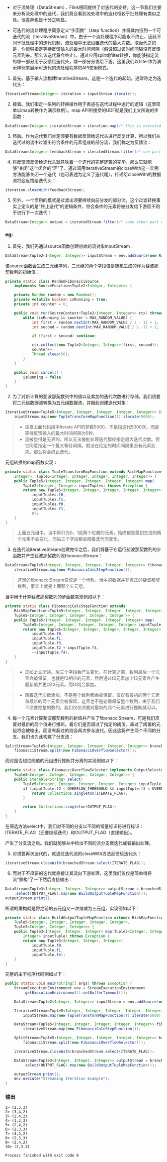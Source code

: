 * 对于流处理（DataStream），Flink相同提供了对迭代的支持。这一节我们主要来分析流处理中的迭代，我们将会看到流处理中的迭代相较于批处理有类似之处。但差异也是十分之明显。

* 可迭代的流处理程序同意定义“步函数”（step function）并将其内嵌到一个可迭代的流（IterativeStream）中。由于一个流处理程序可能永不终止，因此不同于批处理中的迭代机制，流处理中无法设置迭代的最大次数。取而代之的是，你能够指定等待反馈输入的最大时间间隔（假设超过该时间间隔没有反馈元素到来。那么该迭代将会终止）。通过应用split或filter转换，你能够指定流的哪一部分用于反馈给迭代头，哪一部分分发给下游。这里我们以filter作为演示样例来展示可迭代的流处理程序的API使用模式。

1.  首先。基于输入流构建IterativeStream。这是一个迭代的起始。通常称之为迭代头：

```java 
IterativeStream<Integer> iteration = inputStream.iterate();
```

2. 接着。我们指定一系列的转换操作用于表述在迭代过程中运行的逻辑（这里简单以map转换作为演示样例）。map API所接受的UDF就是我们上文所说的步函数：

```java
DataStream<Integer> iteratedStream = iteration.map(/* this is executed many times */);
```

3. 然后。作为迭代我们肯定须要有数据反馈给迭代头进行反复计算，所以我们从迭代过的流中过滤出符合条件的元素组成的部分流，我们称之为反馈流：

```java
DataStream<Integer> feedbackStream = iteratedStream.filter(/* one part of the stream */);
```

4. 将反馈流反馈给迭代头就意味着一个迭代的完整逻辑的完毕，那么它就能够“关闭”这个闭合的“环”了。通过调用IterativeStream的closeWith这一实例方法能够关闭一个迭代（也可表述为定义了迭代尾）。传递给closeWith的数据流将会反馈给迭代头：

```java
iteration.closeWith(feedbackStream);
```

5. 另外，一个惯用的模式是过滤出须要继续向前分发的部分流，这个过滤转换事实上定义的是“终止迭代”的逻辑条件，符合条件的元素将被分发给下游而不用于进行下一次迭代：

```java
DataStream<Integer> output = iteratedStream.filter(/* some other part of the stream */);
```
### eg:

1. 首先，我们先通过source函数创建初始的流对象inputStream：

```java
DataStream<Tuple2<Integer, Integer>> inputStream = env.addSource(new RandomFibonacciSource());
```
该source函数会生成二元组序列，二元组的两个字段值是随机生成的作为斐波那契数列的初始值：

```java
private static class RandomFibonacciSource        
    implements SourceFunction<Tuple2<Integer, Integer>> {    

    private Random random = new Random();    
    private volatile boolean isRunning = true;    
    private int counter = 0;   

    public void run(SourceContext<Tuple2<Integer, Integer>> ctx) throws Exception {        
        while (isRunning && counter < MAX_RANDOM_VALUE) {            
            int first = random.nextInt(MAX_RANDOM_VALUE / 2 - 1) + 1;            
            int second = random.nextInt(MAX_RANDOM_VALUE / 2 -1) + 1;  

            if (first > second) continue;            

            ctx.collect(new Tuple2<Integer, Integer>(first, second));            
            counter++;            
            Thread.sleep(50);        
        }    
    }    

    public void cancel() {        
        isRunning = false;    
    }
}
```

2. 为了对新计算的斐波那契数列中的值以及累加的迭代次数进行存储，我们须要将二元组数据流转换为五元组数据流，并据此创建迭代对象：

```java
IterativeStream<Tuple5<Integer, Integer, Integer, Integer, Integer>> iterativeStream =        
    inputStream.map(new TupleTransformMapFunction()).iterate(5000);
```
> * 注意上面代码段中iterate API的參数5000，不是指迭代5000次，而是等待反馈输入的最大时间间隔为5秒。
> * 流被觉得是无界的。所以无法像批处理迭代那样指定最大迭代次数。但它同意指定一个最大等待间隔，假设在给定的时间间隔里没有元素到来。那么将会终止迭代。

元组转换的map函数实现：

```java
private static class TupleTransformMapFunction extends RichMapFunction<Tuple2<Integer,        
    Integer>, Tuple5<Integer, Integer, Integer, Integer, Integer>> {    
    public Tuple5<Integer, Integer, Integer, Integer, Integer> map(            
        Tuple2<Integer, Integer> inputTuples) throws Exception {        
        return new Tuple5<Integer, Integer, Integer, Integer, Integer>(                
            inputTuples.f0,                
            inputTuples.f1,                
            inputTuples.f0,                
            inputTuples.f1,                
            0);    
    }
}
```
> 上面五元组中，当中索引为0。1这两个位置的元素，始终都是最初生成的两个元素不会变化，而后三个字段都会随着迭代而变化。

3. 在迭代流iterativeStream创建完毕之后，我们将基于它运行斐波那契数列的步函数并产生斐波那契数列流fibonacciStream：

```java
DataStream<Tuple5<Integer, Integer, Integer, Integer, Integer>> fibonacciStream =        
    iterativeStream.map(new FibonacciCalcStepFunction());
```
> 这里的fibonacciStream仅仅是一个代称，当中的数据并非真正的斐波那契数列，事实上就是上面那个五元组。

当中用于计算斐波那契数列的步函数实现例如以下：

```java
private static class FibonacciCalcStepFunction extends        
    RichMapFunction<Tuple5<Integer, Integer, Integer, Integer, Integer>,        
    Tuple5<Integer, Integer, Integer, Integer, Integer>> {    
    public Tuple5<Integer, Integer, Integer, Integer, Integer> map(            
        Tuple5<Integer, Integer, Integer, Integer, Integer> inputTuple) throws Exception {        
        return new Tuple5<Integer, Integer, Integer, Integer, Integer>(                
            inputTuple.f0,                
            inputTuple.f1,                
            inputTuple.f3,                
            inputTuple.f2 + inputTuple.f3,                
            ++inputTuple.f4);    
    }
}
```
> * 正如上文所述。后三个字段会产生变化。在计算之前，数列最后一个元素会被保留。也就是f3相应的元素，然后通过f2元素加上f3元素会产生最新值并更新f3元素。而f4则会累加。

> * 随着迭代次数添加，不是整个数列都会被保留。仅仅有最初的两个元素和最新的两个元素会被保留，这里也不是必需保留整个数列，由于我们不须要完整的数列。我们仅仅须要对最新的两个元素进行推断就可以。

4. 每一个元素计算斐波那契数列的新值并产生了fibonacciStream，可是我们须要对最新的两个值进行推断。看它们是否超过了指定的阈值。超过了阈值的元组将会被输出，而没有超过的则会再次參与迭代。因此这将产生两个不同的分支。我们也为此构建了分支流：

```java
SplitStream<Tuple5<Integer, Integer, Integer, Integer, Integer>> branchedStream =        
    fibonacciStream.split(new FibonacciOverflowSelector());
```
而对是否超过阈值的元组进行推断并分离的实现例如以下：
```java
private static class FibonacciOverflowSelector implements OutputSelector<
    Tuple5<Integer, Integer, Integer, Integer, Integer>> {    
    public Iterable<String> select(            
        Tuple5<Integer, Integer, Integer, Integer, Integer> inputTuple) {        
        if (inputTuple.f2 < OVERFLOW_THRESHOLD && inputTuple.f3 < OVERFLOW_THRESHOLD) {            
            return Collections.singleton(ITERATE_FLAG);        
        }        

        return Collections.singleton(OUTPUT_FLAG);    
    }
}
```
在筛选方法select中，我们对不同的分支以不同的常量标识符进行标识：ITERATE_FLAG（还要继续迭代）和OUTPUT_FLAG（直接输出）。

产生了分支流之后。我们就能够从中检出不同的流分支做迭代或者输出处理。

5. 对须要再次迭代的，就通过迭代流的closeWith方法反馈给迭代头：

```java
iterativeStream.closeWith(branchedStream.select(ITERATE_FLAG));
```

6. 而对于不须要的迭代就直接让其流向下游处理，这里我们仅仅是简单得将流“重构”了一下然后直接输出：

```java
DataStream<Tuple3<Integer, Integer, Integer>> outputStream = branchedStream        
    .select(OUTPUT_FLAG).map(new BuildOutputTupleMapFunction());
outputStream.print();
```
所谓的重构就是将之前的五元组又一次缩减为三元组，实现例如以下：

```java
private static class BuildOutputTupleMapFunction extends RichMapFunction<        
    Tuple5<Integer, Integer, Integer, Integer, Integer>,        
    Tuple3<Integer, Integer, Integer>> {    
    public Tuple3<Integer, Integer, Integer> map(Tuple5<Integer, Integer, Integer, Integer,            
        Integer> inputTuple) throws Exception {        
        return new Tuple3<Integer, Integer, Integer>(                
            inputTuple.f0,                
            inputTuple.f1,                
            inputTuple.f4);    
    }
}
```
完整的主干程序代码例如以下：

```java
public static void main(String[] args) throws Exception {    
    StreamExecutionEnvironment env = StreamExecutionEnvironment            
        .getExecutionEnvironment().setBufferTimeout(1);

    DataStream<Tuple2<Integer, Integer>> inputStream = env.addSource(new RandomFibonacciSource());    

    IterativeStream<Tuple5<Integer, Integer, Integer, Integer, Integer>> iterativeStream =            
        inputStream.map(new TupleTransformMapFunction()).iterate(5000);    

    DataStream<Tuple5<Integer, Integer, Integer, Integer, Integer>> fibonacciStream =            
        iterativeStream.map(new FibonacciCalcStepFunction());    

    SplitStream<Tuple5<Integer, Integer, Integer, Integer, Integer>> branchedStream =            
        fibonacciStream.split(new FibonacciOverflowSelector());    

    iterativeStream.closeWith(branchedStream.select(ITERATE_FLAG));    

    DataStream<Tuple3<Integer, Integer, Integer>> outputStream = branchedStream            
        .select(OUTPUT_FLAG).map(new BuildOutputTupleMapFunction());    

    outputStream.print();    
    env.execute("Streaming Iteration Example");
}
```
### 输出
```shell
1> (2,3,3)
2> (3,4,2)
3> (2,4,2)
4> (1,3,3)
5> (2,4,2)
6> (2,3,3)
7> (4,4,2)
8> (2,3,3)
9> (2,4,2)
10> (2,3,3)

Process finished with exit code 0

```

